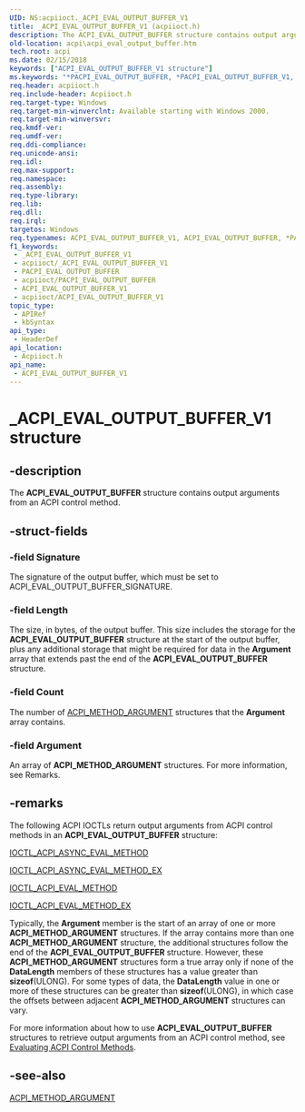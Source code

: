 ```yaml
---
UID: NS:acpiioct._ACPI_EVAL_OUTPUT_BUFFER_V1
title: _ACPI_EVAL_OUTPUT_BUFFER_V1 (acpiioct.h)
description: The ACPI_EVAL_OUTPUT_BUFFER structure contains output arguments from an ACPI control method.
old-location: acpi\acpi_eval_output_buffer.htm
tech.root: acpi
ms.date: 02/15/2018
keywords: ["ACPI_EVAL_OUTPUT_BUFFER_V1 structure"]
ms.keywords: "*PACPI_EVAL_OUTPUT_BUFFER, *PACPI_EVAL_OUTPUT_BUFFER_V1, ACPI_EVAL_OUTPUT_BUFFER, ACPI_EVAL_OUTPUT_BUFFER_V1, ACPI_EVAL_OUTPUT_BUFFER_V1 structure [ACPI Devices], _ACPI_EVAL_OUTPUT_BUFFER_V1, acpi-meth-eval-ref_438f3766-37fd-449b-8084-26f08c2f82a0.xml, acpi.acpi_eval_output_buffer, acpiioct/ACPI_EVAL_OUTPUT_BUFFER_V1"
req.header: acpiioct.h
req.include-header: Acpiioct.h
req.target-type: Windows
req.target-min-winverclnt: Available starting with Windows 2000.
req.target-min-winversvr: 
req.kmdf-ver: 
req.umdf-ver: 
req.ddi-compliance: 
req.unicode-ansi: 
req.idl: 
req.max-support: 
req.namespace: 
req.assembly: 
req.type-library: 
req.lib: 
req.dll: 
req.irql: 
targetos: Windows
req.typenames: ACPI_EVAL_OUTPUT_BUFFER_V1, ACPI_EVAL_OUTPUT_BUFFER, *PACPI_EVAL_OUTPUT_BUFFER
f1_keywords:
 - _ACPI_EVAL_OUTPUT_BUFFER_V1
 - acpiioct/_ACPI_EVAL_OUTPUT_BUFFER_V1
 - PACPI_EVAL_OUTPUT_BUFFER
 - acpiioct/PACPI_EVAL_OUTPUT_BUFFER
 - ACPI_EVAL_OUTPUT_BUFFER_V1
 - acpiioct/ACPI_EVAL_OUTPUT_BUFFER_V1
topic_type:
 - APIRef
 - kbSyntax
api_type:
 - HeaderDef
api_location:
 - Acpiioct.h
api_name:
 - ACPI_EVAL_OUTPUT_BUFFER_V1
---
```


# _ACPI_EVAL_OUTPUT_BUFFER_V1 structure


## -description

The <b>ACPI_EVAL_OUTPUT_BUFFER</b> structure contains output arguments from an ACPI control method.

## -struct-fields

### -field Signature

The signature of the output buffer, which must be set to ACPI_EVAL_OUTPUT_BUFFER_SIGNATURE.

### -field Length

The size, in bytes, of the output buffer. This size includes the storage for the <b>ACPI_EVAL_OUTPUT_BUFFER</b> structure at the start of the output buffer, plus any additional storage that might be required for data in the <b>Argument</b> array that extends past the end of the <b>ACPI_EVAL_OUTPUT_BUFFER</b> structure.

### -field Count

The number of <a href="/windows-hardware/drivers/ddi/acpiioct/ns-acpiioct-_acpi_method_argument_v1">ACPI_METHOD_ARGUMENT</a> structures that the <b>Argument</b> array contains.

### -field Argument

An array of <b>ACPI_METHOD_ARGUMENT</b> structures. For more information, see Remarks.

## -remarks

The following ACPI IOCTLs return output arguments from ACPI control methods in an <b>ACPI_EVAL_OUTPUT_BUFFER</b> structure:


<a href="/windows-hardware/drivers/ddi/acpiioct/ni-acpiioct-ioctl_acpi_async_eval_method">IOCTL_ACPI_ASYNC_EVAL_METHOD</a>



<a href="/windows-hardware/drivers/ddi/acpiioct/ni-acpiioct-ioctl_acpi_async_eval_method_ex">IOCTL_ACPI_ASYNC_EVAL_METHOD_EX</a>



<a href="/windows-hardware/drivers/ddi/acpiioct/ni-acpiioct-ioctl_acpi_eval_method">IOCTL_ACPI_EVAL_METHOD</a>



<a href="/windows-hardware/drivers/ddi/acpiioct/ni-acpiioct-ioctl_acpi_eval_method_ex">IOCTL_ACPI_EVAL_METHOD_EX</a>


Typically, the <b>Argument</b> member is the start of an array of  one or more <b>ACPI_METHOD_ARGUMENT</b> structures. If the array contains more than one <b>ACPI_METHOD_ARGUMENT</b> structure, the additional structures follow the end of the <b>ACPI_EVAL_OUTPUT_BUFFER</b> structure. However, these <b>ACPI_METHOD_ARGUMENT</b> structures form a true array only if none of the <b>DataLength</b> members of these structures has a value greater than <b>sizeof</b>(ULONG). For some types of data, the <b>DataLength</b> value in one or more of these structures can be greater than <b>sizeof</b>(ULONG), in which case the offsets between adjacent <b>ACPI_METHOD_ARGUMENT</b> structures can vary.

For more information about how to use <b>ACPI_EVAL_OUTPUT_BUFFER</b> structures to retrieve output arguments from an ACPI control method, see <a href="/windows-hardware/drivers/acpi/evaluating-acpi-control-methods">Evaluating ACPI Control Methods</a>.

## -see-also

<a href="/windows-hardware/drivers/ddi/acpiioct/ns-acpiioct-_acpi_method_argument_v1">ACPI_METHOD_ARGUMENT</a>

